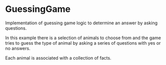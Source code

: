 # GuessingGame
Implementation of guessing game logic to determine an answer by asking questions.

In this example there is a selection of animals to choose from and the game tries to guess the type of animal
by asking a series of questions with yes or no answers.

Each animal is associated with a collection of facts.
